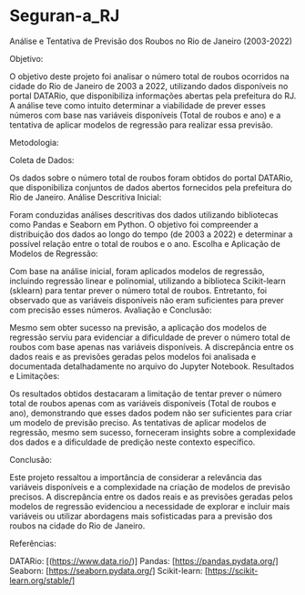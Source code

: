 # Seguran-a_RJ
Análise e Tentativa de Previsão dos Roubos no Rio de Janeiro (2003-2022)

Objetivo:

O objetivo deste projeto foi analisar o número total de roubos ocorridos na cidade do Rio de Janeiro de 2003 a 2022, utilizando dados disponíveis no portal DATARio, que disponibiliza informações abertas pela prefeitura do RJ. A análise teve como intuito determinar a viabilidade de prever esses números com base nas variáveis disponíveis (Total de roubos e ano) e a tentativa de aplicar modelos de regressão para realizar essa previsão.

Metodologia:

Coleta de Dados:

Os dados sobre o número total de roubos foram obtidos do portal DATARio, que disponibiliza conjuntos de dados abertos fornecidos pela prefeitura do Rio de Janeiro.
Análise Descritiva Inicial:

Foram conduzidas análises descritivas dos dados utilizando bibliotecas como Pandas e Seaborn em Python. O objetivo foi compreender a distribuição dos dados ao longo do tempo (de 2003 a 2022) e determinar a possível relação entre o total de roubos e o ano.
Escolha e Aplicação de Modelos de Regressão:

Com base na análise inicial, foram aplicados modelos de regressão, incluindo regressão linear e polinomial, utilizando a biblioteca Scikit-learn (sklearn) para tentar prever o número total de roubos. Entretanto, foi observado que as variáveis disponíveis não eram suficientes para prever com precisão esses números.
Avaliação e Conclusão:

Mesmo sem obter sucesso na previsão, a aplicação dos modelos de regressão serviu para evidenciar a dificuldade de prever o número total de roubos com base apenas nas variáveis disponíveis. A discrepância entre os dados reais e as previsões geradas pelos modelos foi analisada e documentada detalhadamente no arquivo do Jupyter Notebook.
Resultados e Limitações:

Os resultados obtidos destacaram a limitação de tentar prever o número total de roubos apenas com as variáveis disponíveis (Total de roubos e ano), demonstrando que esses dados podem não ser suficientes para criar um modelo de previsão preciso. As tentativas de aplicar modelos de regressão, mesmo sem sucesso, forneceram insights sobre a complexidade dos dados e a dificuldade de predição neste contexto específico.

Conclusão:

Este projeto ressaltou a importância de considerar a relevância das variáveis disponíveis e a complexidade na criação de modelos de previsão precisos. A discrepância entre os dados reais e as previsões geradas pelos modelos de regressão evidenciou a necessidade de explorar e incluir mais variáveis ou utilizar abordagens mais sofisticadas para a previsão dos roubos na cidade do Rio de Janeiro.

Referências:

DATARio: [(https://www.data.rio/)]
Pandas: [https://pandas.pydata.org/]
Seaborn: [https://seaborn.pydata.org/]
Scikit-learn: [https://scikit-learn.org/stable/]
